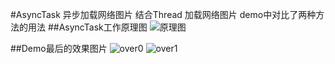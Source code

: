 #AsyncTask 异步加载网络图片 结合Thread 加载网络图片
demo中对比了两种方法的用法
##AsyncTask工作原理图
![原理图](https://github.com/sky-mxc/AndroidDemo/blob/master/downloadimage/src/main/res/mipmap-hdpi/AsyncTask-%E2%80%93-1.png)

##Demo最后的效果图片
![over0](https://github.com/sky-mxc/AndroidDemo/blob/master/downloadimage/src/main/res/mipmap-hdpi/over0.png)
![over1](https://github.com/sky-mxc/AndroidDemo/blob/master/downloadimage/src/main/res/mipmap-hdpi/over1.png)
